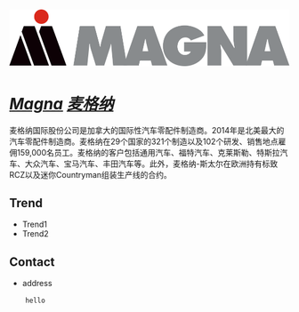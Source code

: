 # [![Magna](./assets/img/Magna.svg "Home") ](https://www.magna.com/)

# ***[Magna](https://www.magna.com/zh/%E4%BA%A7%E5%93%81%E6%8A%80%E6%9C%AF/%E5%8A%A8%E5%8A%9B%E6%80%BB%E6%88%90%E4%B8%8E%E9%95%9C%E5%83%8F/adas%E4%B8%8E%E8%87%AA%E5%8A%A8%E9%A9%BE%E9%A9%B6 "ADAS") [麦格纳]("https://zh.wikipedia.org/zh-cn/%E9%BA%A6%E6%A0%BC%E7%BA%B3" "wikipedia")***

麦格纳国际股份公司是加拿大的国际性汽车零配件制造商。2014年是北美最大的汽车零配件制造商。麦格纳在29个国家的321个制造以及102个研发、销售地点雇佣159,000名员工。麦格纳的客户包括通用汽车、福特汽车、克莱斯勒、特斯拉汽车、大众汽车、宝马汽车、丰田汽车等。此外，麦格纳-斯太尔在欧洲持有标致RCZ以及迷你Countryman组装生产线的合约。

## Trend
- Trend1
- Trend2

## Contact
- address
```
    hello
```